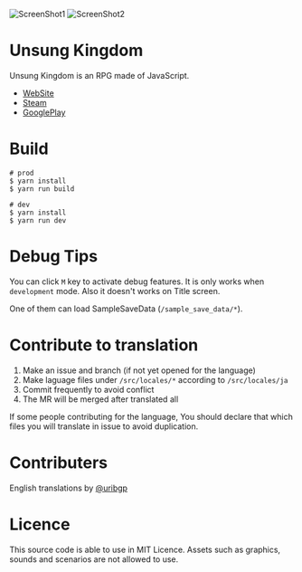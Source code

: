 
![ScreenShot1](public/img/ss/title.png)
![ScreenShot2](public/img/ss/multiple.png)

# Unsung Kingdom

Unsung Kingdom is an RPG made of JavaScript.

- [WebSite](https://unsungkingdom.laineus.com/)
- [Steam](https://store.steampowered.com/app/1344790/Unsung_Kingdom/)
- [GooglePlay](https://unsungkingdom.laineus.com/)

# Build

```
# prod
$ yarn install
$ yarn run build
```

```
# dev
$ yarn install
$ yarn run dev
```

# Debug Tips

You can click `M` key to activate debug features.
It is only works when `development` mode.
Also it doesn't works on Title screen.

One of them can load SampleSaveData (`/sample_save_data/*`).

# Contribute to translation

1. Make an issue and branch (if not yet opened for the language)
2. Make laguage files under `/src/locales/*` according to `/src/locales/ja`
3. Commit frequently to avoid conflict
4. The MR will be merged after translated all

If some people contributing for the language,
You should declare that which files you will translate in issue to avoid duplication.

# Contributers

English translations by [@uribgp](https://github.com/uribgp)

# Licence

This source code is able to use in MIT Licence.
Assets such as graphics, sounds and scenarios are not allowed to use.
